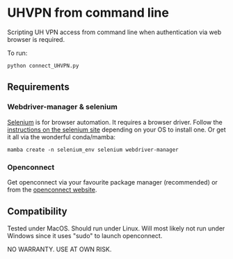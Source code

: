 # UHVPN from command line

Scripting UH VPN access from command line when authentication via web browser is required.

To run:

`python connect_UHVPN.py`

## Requirements
### Webdriver-manager & selenium
[Selenium](https://www.selenium.dev/documentation/) is for browser automation. It requires a browser driver. Follow the [instructions on the selenium site](https://www.selenium.dev/documentation/webdriver/getting_started/install_drivers/) depending on your OS to install one. Or get it all via the wonderful conda/mamba:

`mamba create -n selenium_env selenium webdriver-manager`

### Openconnect
Get openconnect via your favourite package manager (recommended) or from the [openconnect website](https://www.infradead.org/openconnect/).

## Compatibility
Tested under MacOS. Should run under Linux. Will most likely not run under Windows since it uses "sudo" to launch openconnect. 

NO WARRANTY. USE AT OWN RISK. 
